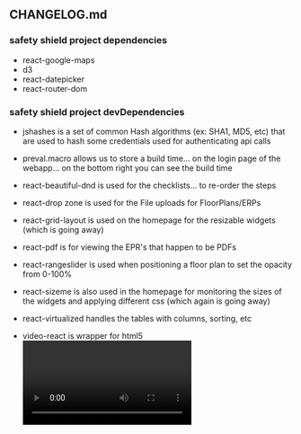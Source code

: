 ## CHANGELOG.md
### safety shield project dependencies
- react-google-maps
- d3
- react-datepicker
- react-router-dom

### safety shield project devDependencies
- jshashes is a set of common Hash algorithms (ex: SHA1, MD5, etc) that are used to hash some credentials used for authenticating api calls

- preval.macro allows us to store a build time... on the login page of the webapp... on the bottom right you can see the build time

- react-beautiful-dnd is used for the checklists... to re-order the steps

- react-drop zone is used for the File uploads for FloorPlans/ERPs

- react-grid-layout is used on the homepage for the resizable widgets (which is going away)

- react-pdf is for viewing the EPR's that happen to be PDFs

- react-rangeslider is used when positioning a floor plan to set the opacity from 0-100%

- react-sizeme is also used in the homepage for monitoring the sizes of the widgets and applying different css (which again is going away)

- react-virtualized handles the tables with columns, sorting, etc

- video-react is wrapper for html5 <video /> wrapper




